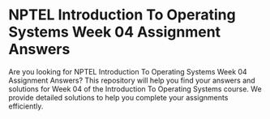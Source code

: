 # NPTEL Introduction To Operating Systems Week 04 Assignment Answers

Are you looking for NPTEL Introduction To Operating Systems Week 04 Assignment Answers? This repository will help you find your answers and solutions for Week 04 of the Introduction To Operating Systems course. We provide detailed solutions to help you complete your assignments efficiently.